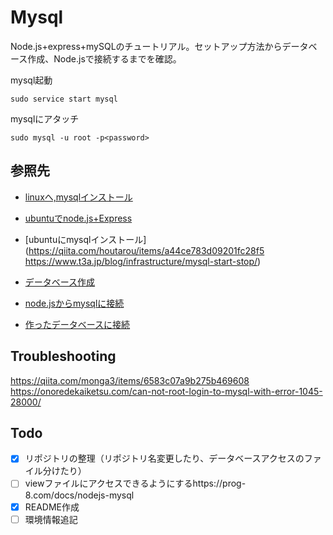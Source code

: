 # Mysql

Node.js+express+mySQLのチュートリアル。セットアップ方法からデータベース作成、Node.jsで接続するまでを確認。

mysql起動
```
sudo service start mysql
```

mysqlにアタッチ
```
sudo mysql -u root -p<password>
```

## 参照先

- [linuxへ,mysqlインストール](https://qiita.com/nanbuwks/items/ed8adb2d4324c939a349)

- [ubuntuでnode.js+Express](https://qiita.com/bonkoturyu/items/eaf6f1927f6a547fcf58)

- [ubuntuにmysqlインストール](https://qiita.com/houtarou/items/a44ce783d09201fc28f5
https://www.t3a.jp/blog/infrastructure/mysql-start-stop/)

- [データベース作成](https://prog-8.com/docs/mysql-database-setup)

- [node.jsからmysqlに接続](https://mebee.info/2021/06/29/post-24526/)

- [作ったデータベースに接続](https://prog-8.com/docs/nodejs-mysql)

## Troubleshooting
https://qiita.com/monga3/items/6583c07a9b275b469608
https://onoredekaiketsu.com/can-not-root-login-to-mysql-with-error-1045-28000/

## Todo
- [X] リポジトリの整理（リポジトリ名変更したり、データベースアクセスのファイル分けたり）
- [ ] viewファイルにアクセスできるようにするhttps://prog-8.com/docs/nodejs-mysql
- [X] README作成
- [ ] 環境情報追記
